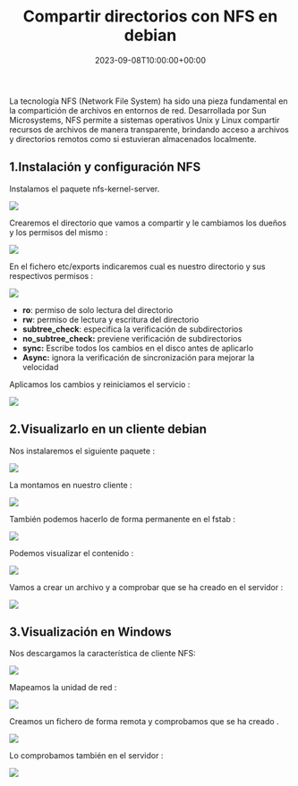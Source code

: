 ﻿---
title: "Compartir directorios con NFS en debian"
date: 2023-09-08T10:00:00+00:00
description: Aprende cómo compartir directorios con NFS en debian
tags: [Linux,Sistemas,ISO,ASO]
hero: images/sistemas/nfs/portada.png
---


La tecnología NFS (Network File System) ha sido una pieza fundamental en la compartición de archivos en entornos de red. Desarrollada por Sun Microsystems, NFS permite a sistemas operativos Unix y Linux compartir recursos de archivos de manera transparente, brindando acceso a archivos y directorios remotos como si estuvieran almacenados localmente.

## 1.Instalación  y configuración NFS

Instalamos el paquete nfs-kernel-server.

![](../img/Aspose.Words.11ce2099-f519-43cd-a00b-9a47a367ade4.001.png)

Crearemos el directorio que vamos a compartir  y le cambiamos los dueños y los permisos del mismo :

![](../img/Aspose.Words.11ce2099-f519-43cd-a00b-9a47a367ade4.002.png)

En el fichero etc/exports indicaremos cual es nuestro directorio y sus respectivos permisos :

![](../img/Aspose.Words.11ce2099-f519-43cd-a00b-9a47a367ade4.003.jpeg)

- **ro**: permiso de solo lectura del directorio
- **rw**: permiso de lectura y escritura del directorio
- **subtree_check**: especifica la verificación de subdirectorios
- **no_subtree_check:** previene verificación de subdirectorios
- **sync:** Escribe todos los cambios en el disco antes de aplicarlo
- **Async:** ignora la verificación de sincronización para mejorar la velocidad

Aplicamos los cambios y reiniciamos el servicio :

![](../img/Aspose.Words.11ce2099-f519-43cd-a00b-9a47a367ade4.004.png)

## 2.Visualizarlo en un cliente debian

Nos instalaremos el siguiente paquete :

![](../img/Aspose.Words.11ce2099-f519-43cd-a00b-9a47a367ade4.005.png)

La montamos en nuestro cliente : 

![](../img/Aspose.Words.11ce2099-f519-43cd-a00b-9a47a367ade4.006.png)

También podemos hacerlo de forma permanente en el fstab :

![](../img/Aspose.Words.11ce2099-f519-43cd-a00b-9a47a367ade4.007.png)

Podemos visualizar el contenido :

![](../img/Aspose.Words.11ce2099-f519-43cd-a00b-9a47a367ade4.008.png)

Vamos a crear un archivo y a comprobar que se ha creado en el servidor :

![](../img/Aspose.Words.11ce2099-f519-43cd-a00b-9a47a367ade4.009.png)

## 3.Visualización en Windows

Nos descargamos la característica de cliente NFS:

![](../img/Aspose.Words.11ce2099-f519-43cd-a00b-9a47a367ade4.010.jpeg)

Mapeamos la unidad de red :

![](../img/Aspose.Words.11ce2099-f519-43cd-a00b-9a47a367ade4.011.jpeg)

Creamos un fichero de forma remota y comprobamos que se ha creado .

![](../img/Aspose.Words.11ce2099-f519-43cd-a00b-9a47a367ade4.012.jpeg)

Lo comprobamos también en el servidor :

![](../img/Aspose.Words.11ce2099-f519-43cd-a00b-9a47a367ade4.013.png)

